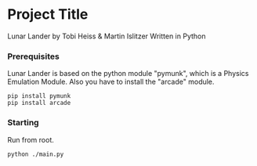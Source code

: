# Project Title

Lunar Lander by Tobi Heiss & Martin Islitzer
Written in Python

### Prerequisites

Lunar Lander is based on the python module "pymunk", which is a Physics Emulation Module.
Also you have to install the "arcade" module.

```
pip install pymunk
pip install arcade
```

### Starting

Run from root.

```
python ./main.py
```